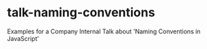 # talk-naming-conventions
Examples for a Company Internal Talk about 'Naming Conventions in JavaScript'
